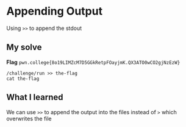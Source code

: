 # Appending Output

Using `>>` to append the stdout

## My solve
**Flag** `pwn.college{8o19LIMZcM7D5GGkRetpFOayjmK.QX3ATO0wCO2gjNzEzW}`

```
/challenge/run >> the-flag
cat the-flag
```

## What I learned
We can use `>>` to append the output into the files instead of `>` which overwrites the file
